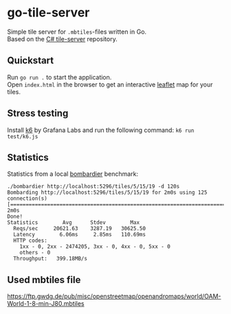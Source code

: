 # go-tile-server
Simple tile server for `.mbtiles`-files written in Go.  
Based on the [C# tile-server](https://github.com/philipp-meier/tile-server) repository.

## Quickstart
Run `go run .` to start the application.  
Open `index.html` in the browser to get an interactive [leaflet](https://leafletjs.com/) map for your tiles.

## Stress testing
Install [k6](https://k6.io/docs/get-started/installation/) by Grafana Labs and run the following command: `k6 run test/k6.js`

## Statistics
Statistics from a local [bombardier](https://github.com/codesenberg/bombardier) benchmark:
```
./bombardier http://localhost:5296/tiles/5/15/19 -d 120s           
Bombarding http://localhost:5296/tiles/5/15/19 for 2m0s using 125 connection(s)
[=============================================================================================================================================================================================================================] 2m0s
Done!
Statistics        Avg      Stdev        Max
  Reqs/sec     20621.63    3287.19   30625.50
  Latency        6.06ms     2.85ms   110.69ms
  HTTP codes:
    1xx - 0, 2xx - 2474205, 3xx - 0, 4xx - 0, 5xx - 0
    others - 0
  Throughput:   399.18MB/s
```

## Used mbtiles file
https://ftp.gwdg.de/pub/misc/openstreetmap/openandromaps/world/OAM-World-1-8-min-J80.mbtiles